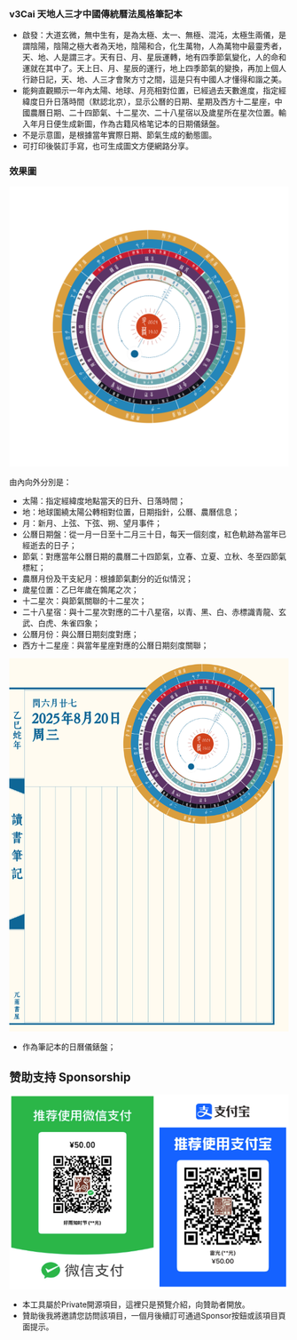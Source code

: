 
### v3Cai 天地人三才中國傳統曆法風格筆記本

- 啟發：大道玄微，無中生有，是為太極、太一、無極、混沌，太極生兩儀，是謂陰陽，陰陽之極大者為天地，陰陽和合，化生萬物，人為萬物中最靈秀者，天、地、人是謂三才。天有日、月、星辰運轉，地有四季節氣變化，人的命和運就在其中了。天上日、月、星辰的運行，地上四季節氣的變換，再加上個人行跡日記，天、地、人三才會聚方寸之間，這是只有中國人才懂得和諧之美。
- 能夠直觀顯示一年內太陽、地球、月亮相對位置，已經過去天數進度，指定經緯度日升日落時間（默認北京），显示公曆的日期、星期及西方十二星座，中國農曆日期、二十四節氣、十二星次、二十八星宿以及歲星所在星次位置。輸入年月日便生成新圖，作為古籍风格笔记本的日期儀錶盤。
- 不是示意圖，是根據當年實際日期、節氣生成的動態圖。
- 可打印後裝訂手寫，也可生成圖文方便網路分享。

### 效果圖

![image](https://github.com/shanleiguang/v3CaiPreview/blob/main/images/20250820.png)  

由內向外分別是：
- 太陽：指定經緯度地點當天的日升、日落時間；
- 地：地球圍繞太陽公轉相對位置，日期指針，公曆、農曆信息；
- 月：新月、上弦、下弦、朔、望月事件；
- 公曆日期盤：從一月一日至十二月三十日，每天一個刻度，紅色軌跡為當年已經逝去的日子；
- 節氣：對應當年公曆日期的農曆二十四節氣，立春、立夏、立秋、冬至四節氣標紅；
- 農曆月份及干支紀月：根據節氣劃分的近似情況；
- 歲星位置：乙巳年歲在鶉尾之次；
- 十二星次：與節氣關聯的十二星次；
- 二十八星宿：與十二星次對應的二十八星宿，以青、黑、白、赤標識青龍、玄武、白虎、朱雀四象；
- 公曆月份：與公曆日期刻度對應；
- 西方十二星座：與當年星座對應的公曆日期刻度關聯；

![image](https://github.com/shanleiguang/v3CaiPreview/blob/main/images/20250820.jpg)

- 作為筆記本的日曆儀錶盤；

## 赞助支持 Sponsorship
![image](https://github.com/shanleiguang/vRain/blob/main/sponsor_new.png)  
- 本工具屬於Private開源項目，這裡只是預覽介紹，向贊助者開放。
- 贊助後我將邀請您訪問該項目，一個月後續訂可通過Sponsor按鈕或該項目頁面提示。
